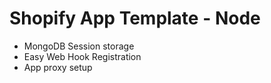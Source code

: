 # Shopify App Template - Node

- MongoDB Session storage
- Easy Web Hook Registration 
- App proxy setup